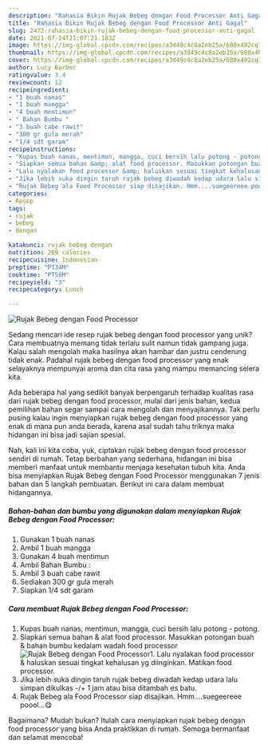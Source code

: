 ```yaml
---
description: "Rahasia Bikin Rujak Bebeg dengan Food Processor Anti Gagal"
title: "Rahasia Bikin Rujak Bebeg dengan Food Processor Anti Gagal"
slug: 2472-rahasia-bikin-rujak-bebeg-dengan-food-processor-anti-gagal
date: 2021-07-24T21:07:21.183Z
image: https://img-global.cpcdn.com/recipes/a3d49c4c8a2eb25a/680x482cq70/rujak-bebeg-dengan-food-processor-foto-resep-utama.jpg
thumbnail: https://img-global.cpcdn.com/recipes/a3d49c4c8a2eb25a/680x482cq70/rujak-bebeg-dengan-food-processor-foto-resep-utama.jpg
cover: https://img-global.cpcdn.com/recipes/a3d49c4c8a2eb25a/680x482cq70/rujak-bebeg-dengan-food-processor-foto-resep-utama.jpg
author: Lucy Barber
ratingvalue: 3.4
reviewcount: 12
recipeingredient:
- "1 buah nanas"
- "1 buah mangga"
- "4 buah mentimun"
- " Bahan Bumbu "
- "3 buah cabe rawit"
- "300 gr gula merah"
- "1/4 sdt garam"
recipeinstructions:
- "Kupas buah nanas, mentimun, mangga, cuci bersih lalu potong - potong."
- "Siapkan semua bahan &amp; alat food processor. Masukkan potongan buah &amp; bahan bumbu kedalam wadah food processor"
- "Lalu nyalakan food processor &amp; haluskan sesuai tingkat kehalusan yg diinginkan. Matikan food processor."
- "Jika lebih suka dingin taruh rujak bebeg diwadah kedap udara lalu simpan dikulkas -/+ 1 jam atau bisa ditambah es batu."
- "Rujak Bebeg ala Food Processor siap disajikan. Hmm....suegeereee poool...😋"
categories:
- Resep
tags:
- rujak
- bebeg
- dengan

katakunci: rujak bebeg dengan 
nutrition: 269 calories
recipecuisine: Indonesian
preptime: "PT34M"
cooktime: "PT58M"
recipeyield: "3"
recipecategory: Lunch

---
```



![Rujak Bebeg dengan Food Processor](https://img-global.cpcdn.com/recipes/a3d49c4c8a2eb25a/680x482cq70/rujak-bebeg-dengan-food-processor-foto-resep-utama.jpg)

Sedang mencari ide resep rujak bebeg dengan food processor yang unik? Cara membuatnya memang tidak terlalu sulit namun tidak gampang juga. Kalau salah mengolah maka hasilnya akan hambar dan justru cenderung tidak enak. Padahal rujak bebeg dengan food processor yang enak selayaknya mempunyai aroma dan cita rasa yang mampu memancing selera kita.



Ada beberapa hal yang sedikit banyak berpengaruh terhadap kualitas rasa dari rujak bebeg dengan food processor, mulai dari jenis bahan, kedua pemilihan bahan segar sampai cara mengolah dan menyajikannya. Tak perlu pusing kalau ingin menyiapkan rujak bebeg dengan food processor yang enak di mana pun anda berada, karena asal sudah tahu triknya maka hidangan ini bisa jadi sajian spesial.


Nah, kali ini kita coba, yuk, ciptakan rujak bebeg dengan food processor sendiri di rumah. Tetap berbahan yang sederhana, hidangan ini bisa memberi manfaat untuk membantu menjaga kesehatan tubuh kita. Anda bisa menyiapkan Rujak Bebeg dengan Food Processor menggunakan 7 jenis bahan dan 5 langkah pembuatan. Berikut ini cara dalam membuat hidangannya.

<!--inarticleads1-->

##### Bahan-bahan dan bumbu yang digunakan dalam menyiapkan Rujak Bebeg dengan Food Processor:

1. Gunakan 1 buah nanas
1. Ambil 1 buah mangga
1. Gunakan 4 buah mentimun
1. Ambil  Bahan Bumbu :
1. Ambil 3 buah cabe rawit
1. Sediakan 300 gr gula merah
1. Siapkan 1/4 sdt garam




<!--inarticleads2-->

##### Cara membuat Rujak Bebeg dengan Food Processor:

1. Kupas buah nanas, mentimun, mangga, cuci bersih lalu potong - potong.
1. Siapkan semua bahan &amp; alat food processor. Masukkan potongan buah &amp; bahan bumbu kedalam wadah food processor
<img src="//assets-global.cpcdn.com/assets/icons/button_play-2c75c40dde080a61004c1f40b05d8f140eaff45d7e9e6481dc71c63d2e7c4909.png" alt="Rujak Bebeg dengan Food Processor">1. Lalu nyalakan food processor &amp; haluskan sesuai tingkat kehalusan yg diinginkan. Matikan food processor.
1. Jika lebih suka dingin taruh rujak bebeg diwadah kedap udara lalu simpan dikulkas -/+ 1 jam atau bisa ditambah es batu.
1. Rujak Bebeg ala Food Processor siap disajikan. Hmm....suegeereee poool...😋




Bagaimana? Mudah bukan? Itulah cara menyiapkan rujak bebeg dengan food processor yang bisa Anda praktikkan di rumah. Semoga bermanfaat dan selamat mencoba!
